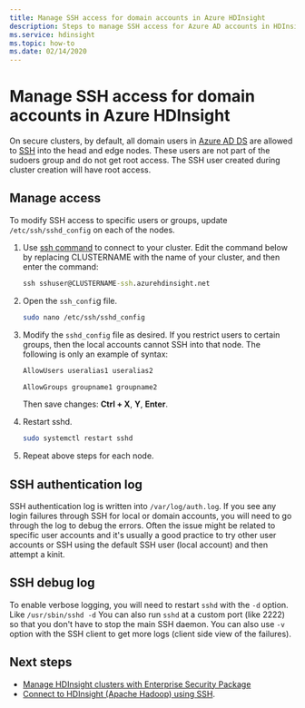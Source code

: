 ```yaml
---
title: Manage SSH access for domain accounts in Azure HDInsight
description: Steps to manage SSH access for Azure AD accounts in HDInsight.
ms.service: hdinsight
ms.topic: how-to
ms.date: 02/14/2020
---
```


# Manage SSH access for domain accounts in Azure HDInsight

On secure clusters, by default, all domain users in [Azure AD DS](../../active-directory-domain-services/overview.md) are allowed to [SSH](../hdinsight-hadoop-linux-use-ssh-unix.md) into the head and edge nodes. These users are not part of the sudoers group and do not get root access. The SSH user created during cluster creation will have root access.

## Manage access

To modify SSH access to specific users or groups, update `/etc/ssh/sshd_config` on each of the nodes.

1. Use [ssh command](../hdinsight-hadoop-linux-use-ssh-unix.md) to connect to your cluster. Edit the command below by replacing CLUSTERNAME with the name of your cluster, and then enter the command:

    ```cmd
    ssh sshuser@CLUSTERNAME-ssh.azurehdinsight.net
    ```

1. Open the `ssh_confi`g file.

    ```bash
    sudo nano /etc/ssh/sshd_config
    ```

1. Modify the `sshd_config` file as desired. If you restrict users to certain groups, then the local accounts cannot SSH into that node. The following is only an example of syntax:

    ```bash
    AllowUsers useralias1 useralias2

    AllowGroups groupname1 groupname2
    ```

    Then save changes: **Ctrl + X**, **Y**, **Enter**.

1. Restart sshd.

    ```bash
    sudo systemctl restart sshd
    ```

1. Repeat above steps for each node.

## SSH authentication log

SSH authentication log is written into `/var/log/auth.log`. If you see any login failures through SSH for local or domain accounts, you will need to go through the log to debug the errors. Often the issue might be related to specific user accounts and it's usually a good practice to try other user accounts or SSH using the default SSH user (local account) and then attempt a kinit.

## SSH debug log

To enable verbose logging, you will need to restart `sshd` with the `-d` option. Like `/usr/sbin/sshd -d` You can also run `sshd` at a custom port (like 2222) so that you don't have to stop the main SSH daemon. You can also use `-v` option with the SSH client to get more logs (client side view of the failures).

## Next steps

* [Manage HDInsight clusters with Enterprise Security Package](./apache-domain-joined-manage.md)
* [Connect to HDInsight (Apache Hadoop) using SSH](../hdinsight-hadoop-linux-use-ssh-unix.md).
